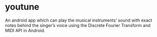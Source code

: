 # youtune
An android app which can play the musical instruments’ sound with exact notes behind the singer’s voice using the Discrete Fourier Transform and MIDI API in Android.

